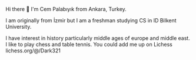 Hi there 👋 I'm Cem Palabıyık from Ankara, Turkey.

I am originally from İzmir but I am a freshman studying CS in ID Bilkent University.

I have interest in history particularly middle ages of europe and middle east. I like to play chess and table tennis. You could add me up on Lichess lichess.org/@/Dark321
